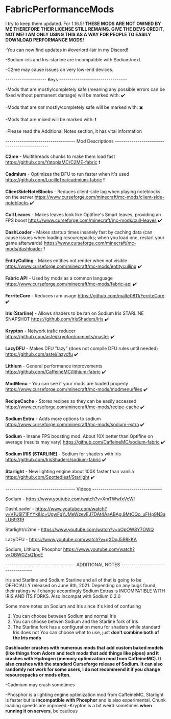 # FabricPerformanceMods
I try to keep them updated. For 1.16.5!
**THESE MODS ARE NOT OWNED BY ME THEREFORE THEIR LICENSE STILL REMAINS. GIVE THE DEVS CREDIT, NOT ME! I AM ONLY USING THIS AS A WAY FOR PEOPLE TO EASILY DOWNLOAD PERFORMANCE MODS!**

-You can now find updates in #overlord-lair in my Discord!

-Sodium-iris and Iris-starline are incompatible with Sodium/next.

-C2me may cause issues on very low-end devices.

-------------------- Keys ---------------------------------

-Mods that are mostly/completely safe (meaning any possible errors can be fixed without permanent damage) will be marked with: ✔️

-Mods that are *not* mostly/completely safe will be marked with: ✖️

-Mods that are mixed will be marked with: ❗

-Please read the Additional Notes section, it has vital information

---------------------------------- Mod Descriptions ---------------------------------------------

**C2me** - Multithreads chunks to make them load fast https://github.com/YatopiaMC/C2ME-fabric ❗

**Cadmium** - Optimizes the DFU to run faster when it's used https://github.com/LucilleTea/cadmium-fabric ❗

**ClientSideNoteBlocks** - Reduces client-side lag when playing noteblocks on the server https://www.curseforge.com/minecraft/mc-mods/client-side-noteblocks ✔️

**Cull Leaves** - Makes leaves look like Optifine's Smart leaves, providing an FPS boost https://www.curseforge.com/minecraft/mc-mods/cull-leaves ✔️

**DashLoader** - Makes startup times insanely fast by caching data (can cause issues when loading resourcepacks; when you load one, restart your game afterwards) https://www.curseforge.com/minecraft/mc-mods/dashloader  ❗

**EntityCulling** - Makes entities not render when not visible https://www.curseforge.com/minecraft/mc-mods/entityculling ✔️

**Fabric API** - Used by mods as a common language https://www.curseforge.com/minecraft/mc-mods/fabric-api ✔️

**FerriteCore** - Reduces ram usage https://github.com/malte0811/FerriteCore ✔️

**Iris (Starline)** - Allows shaders to be ran on Sodium Iris STARLINE SNAPSHOT https://github.com/IrisShaders/Iris ✔️

**Krypton** - Network trafic reducer https://github.com/astei/krypton/commits/master ✔️

**LazyDFU** - Makes DFU "lazy" (does not compile DFU rules until needed) https://github.com/astei/lazydfu ✔️

**Lithium** - General performance improvements https://github.com/CaffeineMC/lithium-fabric ✔️

**ModMenu** - You can see if your mods are loaded properly https://www.curseforge.com/minecraft/mc-mods/modmenu/files ✔️

**RecipeCache** - Stores recipes so they can be easily accessed https://www.curseforge.com/minecraft/mc-mods/recipe-cache ✔️

**Sodium Extra** - Adds more options to sodium https://www.curseforge.com/minecraft/mc-mods/sodium-extra ✔️

**Sodium** - Insane FPS boosting mod. About 10X better than Optifine on average (results may vary) https://github.com/CaffeineMC/sodium-fabric ✔️

**Sodium IRIS (STARLINE)** - Sodium for shaders with Iris https://github.com/IrisShaders/sodium-fabric ✔️

**Starlight** - New lighting engine about 100X faster than vanilla https://github.com/Spottedleaf/Starlight ✔️


---------------------------------- Videos ----------------------------------

Sodium - https://www.youtube.com/watch?v=XmTWwfxVcWI

DashLoader - https://www.youtube.com/watch?v=V1U6l71FYYk&lc=UgwFgYJMeWzevEJ7DAt4AaABAg.9MtOQo_uFHp9N3aLU69319

Starlight/c2me - https://www.youtube.com/watch?v=oOpOW8Y7OWQ

LazyDFU - https://www.youtube.com/watch?v=gXDqJ598kKA

Sodium, Lithium, Phosphor https://www.youtube.com/watch?v=OBWGZsQ1pcE


---------------------------------- ADDITIONAL NOTES ----------------------------------

Iris and Starline and Sodium Starline and all of that is going to be OFFICIALLY released on June 8th, 2021. Depending on any bugs found, their ratings will change accordingly
Sodium Extras is INCOMPATIBLE WITH IRIS AND ITS FORKS. Also incompat with Sodium 0.2.0

Some more notes on Sodium and Iris since it's kind of confusing
1) You can choose between Sodium and normal Iris
2) You can choose betwen Sodium and the Starline fork of Iris
3) The Starline fork has a configuration menu for shaders while standard Iris does not
You can choose what to use, just **don't combine both of the Iris mods**

**Dashloader crashes with numerous mods that add custom baked models (like things from Adorn and tech mods that add things like pipes) and it crashes with Hydrogen (memory optimization mod from CaffeineMC). It also crashes with the standard Curseforge release of Sodium. It can also randomly not work for some users, I do not recommend it if you change resourcepacks or mods often.**

-Cadmium may crash sometimes

-Phosphor is a lighting engine optimization mod from CaffeineMC, Starlight is faster but is **incompatible with Phosphor** and is also experimental. Chunk loading speeds are improved
-Krypton is a bit weird sometimes **when running it on servers**, be cautious